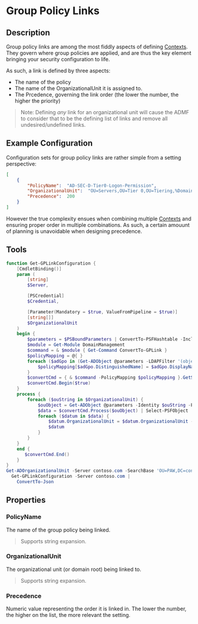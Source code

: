 # Group Policy Links

## Description

Group policy links are among the most fiddly aspects of defining [Contexts](../../basics/contexts.html).
They govern where group policies are applied, and are thus the key element bringing your security configuration to life.

As such, a link is defined by three aspects:

+ The name of the policy
+ The name of the OrganizationalUnit it is assigned to.
+ The Prcedence, governing the link order (the lower the number, the higher the priority)

> Note: Defining _any_ link for an organizational unit will cause the ADMF to consider that to be the defining list of links and remove all undesired/undefined links.

## Example Configuration

Configuration sets for group policy links are rather simple from a setting perspective:

```json
[
    {
        "PolicyName":  "AD-SEC-D-Tier0-Logon-Permission",
        "OrganizationalUnit":  "OU=Servers,OU=Tier 0,OU=Tiering,%DomainDN%",
        "Precedence":  200
    }
]
```

However the true complexity ensues when combining multiple [Contexts](../../basics/contexts.html) and ensuring proper order in multiple combinations. As such, a certain amouunt of planning is unavoidable when designing precedence.

## Tools

```powershell
function Get-GPLinkConfiguration {
    [CmdletBinding()]
    param (
        [string]
        $Server,

        [PSCredential]
        $Credential,

        [Parameter(Mandatory = $true, ValueFromPipeline = $true)]
        [string[]]
        $OrganizationalUnit
    )
    begin {
        $parameters = $PSBoundParameters | ConvertTo-PSFHashtable -Include Server, Credential
        $module = Get-Module DomainManagement
        $command = & $module { Get-Command ConvertTo-GPLink }
        $policyMapping = @{ }
        foreach ($adGpo in (Get-ADObject @parameters -LDAPFilter '(objectCategory=GroupPolicyContainer)' -Properties DisplayName)) {
            $policyMapping[$adGpo.DistinguishedName] = $adGpo.DisplayName
        }
        $convertCmd = { & $command -PolicyMapping $policyMapping }.GetSteppablePipeline()
        $convertCmd.Begin($true)
    }
    process {
        foreach ($ouString in $OrganizationalUnit) {
            $ouObject = Get-ADObject @parameters -Identity $ouString -Properties gPLink
            $data = $convertCmd.Process($ouObject) | Select-PSFObject 'DisplayName as PolicyName', 'Precedence*100 as Precedence', 'ADObject as OrganizationalUnit to String'
            foreach ($datum in $data) {
                $datum.OrganizationalUnit = $datum.OrganizationalUnit -replace 'DC=.+$','%DomainDN%'
                $datum
            }
        }
    }
    end {
       $convertCmd.End()
    }
}
Get-ADOrganizationalUnit -Server contoso.com -SearchBase 'OU=PAW,DC=contoso,DC=com' -Filter * |
  Get-GPLinkConfiguration -Server contoso.com |
    ConvertTo-Json
```

## Properties

### PolicyName

The name of the group policy being linked.

> Supports string expansion.

### OrganizationalUnit

The organizational unit (or domain root) being linked to.

> Supports string expansion.

### Precedence

Numeric value representing the order it is linked in.
The lower the number, the higher on the list, the more relevant the setting.
